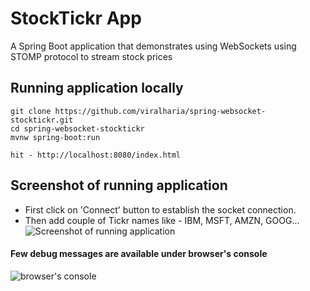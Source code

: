 # StockTickr App

A Spring Boot application that demonstrates using WebSockets using STOMP protocol to stream stock prices

## Running application locally
```
git clone https://github.com/viralharia/spring-websocket-stocktickr.git
cd spring-websocket-stocktickr
mvnw spring-boot:run

hit - http://localhost:8080/index.html
```

## Screenshot of running application
* First click on 'Connect' button to establish the socket connection.
* Then add couple of Tickr names like - IBM, MSFT, AMZN, GOOG...
![Screenshot of running application](/screenshots/screenshot_1.png)

#### Few debug messages are available under browser's console
![browser's console](/screenshots/screenshot_2.png)